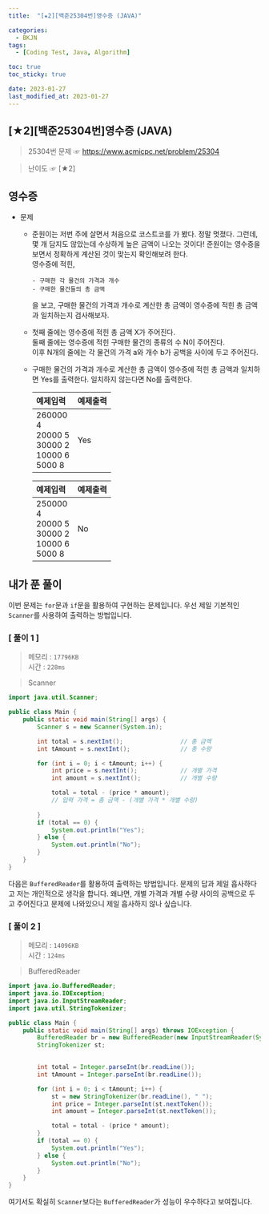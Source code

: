 ```yaml
---
title:  "[★2][백준25304번]영수증 (JAVA)" 

categories:
  - BKJN
tags:
  - [Coding Test, Java, Algorithm]

toc: true
toc_sticky: true

date: 2023-01-27
last_modified_at: 2023-01-27
---
```

[★2][백준25304번]영수증 (JAVA)
----
> 25304번 문제 ☞ <https://www.acmicpc.net/problem/25304>  

> 난이도 ☞ [★2]
  
## 영수증  
  
- 문제
  - 준원이는 저번 주에 살면서 처음으로 코스트코를 가 봤다. 정말 멋졌다. 그런데, 몇 개 담지도 않았는데 수상하게 높은 금액이 나오는 것이다! 준원이는 영수증을 보면서 정확하게 계산된 것이 맞는지 확인해보려 한다.<br>영수증에 적힌,<br>
	```
	- 구매한 각 물건의 가격과 개수
	- 구매한 물건들의 총 금액  
	```
	을 보고, 구매한 물건의 가격과 개수로 계산한 총 금액이 영수증에 적힌 총 금액과 일치하는지 검사해보자.
  - 첫째 줄에는 영수증에 적힌 총 금액 X가 주어진다.<br>둘째 줄에는 영수증에 적힌 구매한 물건의 종류의 수 N이 주어진다.<br>이후 N개의 줄에는 각 물건의 가격 a와 개수 b가 공백을 사이에 두고 주어진다.
  - 구매한 물건의 가격과 개수로 계산한 총 금액이 영수증에 적힌 총 금액과 일치하면 Yes를 출력한다. 일치하지 않는다면 No를 출력한다.
  
	|예제입력|예제출력|
	|:--|:--|
	|260000<br>4<br>20000 5<br>30000 2<br>10000 6<br>5000 8|Yes|

	|예제입력|예제출력|
	|:--|:--|
	|250000<br>4<br>20000 5<br>30000 2<br>10000 6<br>5000 8|No|
  
## 내가 푼 풀이
  
이번 문제는 `for`문과 `if`문을 활용하여 구현하는 문제입니다. 우선 제일 기본적인 `Scanner`를 사용하여 출력하는 방법입니다.
### [ 풀이 1 ]  
>메모리 : `17796KB`  
>시간 : `228ms`  

> Scanner
  
```java
import java.util.Scanner;

public class Main {
	public static void main(String[] args) {
		Scanner s = new Scanner(System.in);

		int total = s.nextInt();				// 총 금액
		int tAmount = s.nextInt();				// 총 수량

		for (int i = 0; i < tAmount; i++) {
			int price = s.nextInt();			// 개별 가격
			int amount = s.nextInt();			// 개별 수량

			total = total - (price * amount);
			// 입력 가격 = 총 금액 - (개별 가격 * 개별 수량)
			
		}
		if (total == 0) {
			System.out.println("Yes");
		} else {
			System.out.println("No");
		}
	}
}
```
다음은 `BufferedReader`를 활용하여 출력하는 방법입니다. 문제의 답과 제일 흡사하다고 저는 개인적으로 생각을 합니다. 왜냐면, 개별 가격과 개별 수량 사이의 공백으로 두고 주어진다고 문제에 나와있으니 제일 흡사하지 않나 싶습니다.  
### [ 풀이 2 ]  
>메모리 : `14096KB`  
>시간 : `124ms`  
  
>BufferedReader
  
```java
import java.io.BufferedReader;
import java.io.IOException;
import java.io.InputStreamReader;
import java.util.StringTokenizer;

public class Main {
	public static void main(String[] args) throws IOException {
		BufferedReader br = new BufferedReader(new InputStreamReader(System.in));
		StringTokenizer st;
		

		int total = Integer.parseInt(br.readLine());
		int tAmount = Integer.parseInt(br.readLine());

		for (int i = 0; i < tAmount; i++) {
			st = new StringTokenizer(br.readLine(), " ");
			int price = Integer.parseInt(st.nextToken());
			int amount = Integer.parseInt(st.nextToken());

			total = total - (price * amount);
		}
		if (total == 0) {
			System.out.println("Yes");
		} else {
			System.out.println("No");
		}
	}
}
```
여기서도 확실히 `Scanner`보다는 `BufferedReader`가 성능이 우수하다고 보여집니다.